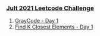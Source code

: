### [Jult 2021 Leetcode Challenge](https://leetcode.com/explore/featured/card/july-leetcoding-challenge-2021/)

1. [GrayCode - Day 1](/_2021/_07_july2021/Day_01_89_Gray_Code.java)
2. [Find K Closest Elements - Day 1](/_2021/_07_july2021/Day_02_658_Find_K_Closest_Elements.java)
